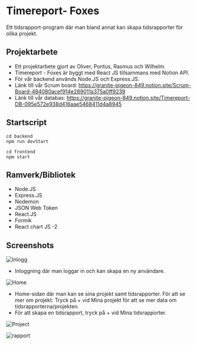 
# Timereport- Foxes

Ett tidsrapport-program där man bland annat kan skapa tidsrapporter för olika projekt. 

## Projektarbete

- Ett projektarbete gjort av Oliver, Pontus, Rasmus och Wilhelm. 
- Timereport - Foxes är byggt med React JS tillsammans med Notion API. 
- För vår backend används Node.JS och Express.JS. 
- Länk till vår Scrum board: https://granite-pigeon-849.notion.site/Scrum-Board-484080acef914e289011a375a0ff9239
- Länk till vår databas: https://granite-pigeon-849.notion.site/Timereport-DB-095e572e938d416aae5468411d4a8945

## Startscript

```
cd backend
npm run devStart
```
```
cd frontend
npm start
```

## Ramverk/Bibliotek 

- Node.JS
- Express.JS
- Nodemon
- JSON Web Token
- React.JS 
- Formik 
- React chart JS -2

## Screenshots 

![Inlogg](https://user-images.githubusercontent.com/99764291/161016881-22399f49-11ca-41ba-8fe7-0980609ba4ba.png)

 - Inloggning där man loggar in och kan skapa en ny användare. 

![Home](https://user-images.githubusercontent.com/99764291/161017339-ec742f9a-bf8c-4077-b41d-81d00604b992.png)

 - Home-sidan där man kan se sina projekt samt tidsrapporter. För att se mer om projekt: Tryck på + vid Mina projekt för att se mer data om tidsrapporterna/projekten. 
 - För att skapa en tidsrapport, tryck på + vid Mina tidsrapporter. 
 
  ![Project](https://user-images.githubusercontent.com/99764291/161018055-740aad19-333e-400b-9c66-236ad56974e8.png)
  
  
  ![rapport](https://user-images.githubusercontent.com/99764291/161222766-bd365f47-fe5d-41fa-8ff7-24a4ba97c4df.png)
  
  
